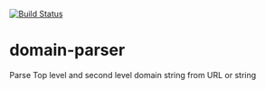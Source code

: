 [![Build Status](https://secure.travis-ci.org/fordnox/domain-parser.png?branch=master)](http://travis-ci.org/fordnox/domain-parser)


domain-parser
=============

Parse Top level and second level domain string from URL or string
